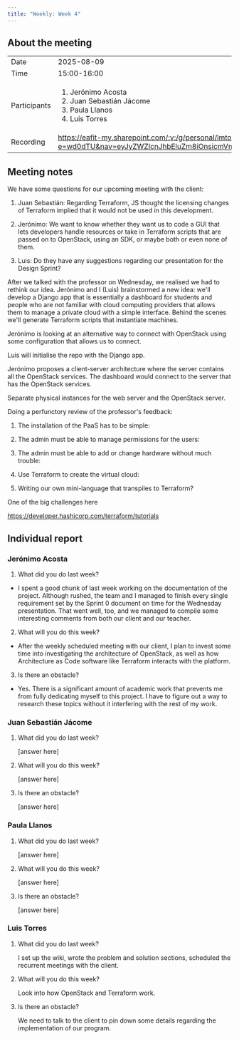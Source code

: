 ```yaml
---
title: "Weekly: Week 4"
---
```


## About the meeting

|              |                                                                                                                                                                                                                                                                                                                        |
| ------------ | ---------------------------------------------------------------------------------------------------------------------------------------------------------------------------------------------------------------------------------------------------------------------------------------------------------------------- |
| Date         | 2025-08-09                                                                                                                                                                                                                                                                                                             |
| Time         | 15:00-16:00                                                                                                                                                                                                                                                                                                            |
| Participants | <ol><li>Jerónimo Acosta</li><li>Juan Sebastián Jácome</li><li>Paula Llanos</li><li>Luis Torres</li></ol>                                                                                                                                                                                                               |
| Recording    | <https://eafit-my.sharepoint.com/:v:/g/personal/lmtorresv_eafit_edu_co/EX4zdKNCuCpHnw0m4x8Qs-UBOvlRs8LDT_5Wp8ykR7da6g?e=wd0dTU&nav=eyJyZWZlcnJhbEluZm8iOnsicmVmZXJyYWxBcHAiOiJTdHJlYW1XZWJBcHAiLCJyZWZlcnJhbFZpZXciOiJTaGFyZURpYWxvZy1MaW5rIiwicmVmZXJyYWxBcHBQbGF0Zm9ybSI6IldlYiIsInJlZmVycmFsTW9kZSI6InZpZXcifX0%3D> |

## Meeting notes

We have some questions for our upcoming meeting with the client:

1. Juan Sebastián: Regarding Terraform, JS thought the licensing changes of
   Terraform implied that it would not be used in this development.

2. Jerónimo: We want to know whether they want us to code a GUI that lets
   developers handle resources or take in Terraform scripts that are passed on
   to OpenStack, using an SDK, or maybe both or even none of them.

3. Luis: Do they have any suggestions regarding our presentation for the Design
   Sprint?

After we talked with the professor on Wednesday, we realised we had to rethink
our idea. Jerónimo and I (Luis) brainstormed a new idea: we'll develop a Django
app that is essentially a dashboard for students and people who are not
familiar with cloud computing providers that allows them to manage  a private
cloud with a simple interface. Behind the scenes we'll generate Terraform
scripts that instantiate machines.

Jerónimo is looking at an alternative way to connect with OpenStack using some
configuration that allows us to connect.

Luis will initialise the repo with the Django app.

Jerónimo proposes a client-server architecture where the server contains all the
OpenStack services. The dashboard would connect to the server that has the
OpenStack services.

Separate physical instances for the web server and the OpenStack server.

Doing a perfunctory review of the professor's feedback:

1. The installation of the PaaS has to be simple:

2. The admin must be able to manage permissions for the users:

3. The admin must be able to add or change hardware without much trouble:

4. Use Terraform to create the virtual cloud:

5. Writing our own mini-language that transpiles to Terraform?


One of the big challenges here

<https://developer.hashicorp.com/terraform/tutorials>



## Individual report

### Jerónimo Acosta
1. What did you do last week?

* I spent a good chunk of last week working on the documentation of the project. Although rushed, the team and I managed to finish every single requirement set by the Sprint 0 document on time for the Wednesday presentation. That went well, too, and we managed to compile some interesting comments from both our client and our teacher.

2. What will you do this week?

* After the weekly scheduled meeting with our client, I plan to invest some time into investigating the architecture of OpenStack, as well as how Architecture as Code software like Terraform interacts with the platform.

3. Is there an obstacle?

* Yes. There is a significant amount of academic work that prevents me from fully dedicating myself to this project. I have to figure out a way to research these topics without it interfering with the rest of my work.

### Juan Sebastián Jácome
1. What did you do last week?

    [answer here]

2. What will you do this week?

    [answer here]

3. Is there an obstacle?

    [answer here]

### Paula Llanos
1. What did you do last week?

    [answer here]

2. What will you do this week?

    [answer here]

3. Is there an obstacle?

    [answer here]

### Luis Torres
1. What did you do last week?

    I set up the wiki, wrote the problem and solution sections, scheduled the
    recurrent meetings with the client.

2. What will you do this week?

    Look into how OpenStack and Terraform work.

3. Is there an obstacle?

    We need to talk to the client to pin down some details regarding the
    implementation of our program.
